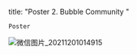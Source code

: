 title: "Poster 2. Bubble Community "

`Poster`

![微信图片_20211201014915](https://user-images.githubusercontent.com/90487072/144100716-cbf3c7db-927a-440e-8297-28e63a4d5899.png)
